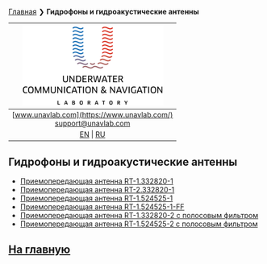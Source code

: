 [Главная](/README_RU) ❯ **Гидрофоны и гидроакустические антенны**

| ![logo](/documentation/sm_logo.png) |
| :---: |
| [www.unavlab.com](https://www.unavlab.com/) <br/> [support@unavlab.com](mailto:support@unavlab.com) |
| [EN](underwater_acoustic_antennas_en.md) \| [RU](underwater_acoustic_antennas_ru.md) |

## Гидрофоны и гидроакустические антенны
* [Приемопередающая антенна RT-1.332820-1](/documentation/RU/Transducers/RT_1_332820_1_Specification_ru.md)
* [Приемопередающая антенна RT-2.332820-1](/documentation/RU/Transducers/RT_2_332820_1_Specification_ru.md)
* [Приемопередающая антенна RT-1.524525-1](/documentation/RU/Transducers/RT-1.524525-1_specification_ru.md)
* [Приемопередающая антенна RT-1.524525-1-FF](/documentation/RU/Transducers/RT_1_524525_1_FF_Specification_ru.md)
* [Приемопередающая антенна RT-1.332820-2 с полосовым фильтром](/documentation/RU/Transducers/RT_1_332820_2_Specification_ru.md)
* [Приемопередающая антенна RT-1.524525-2 с полосовым фильтром](/documentation/RU/Transducers/RT-1.524525-2_specification_ru.md)

## [На главную](README_RU.md)
